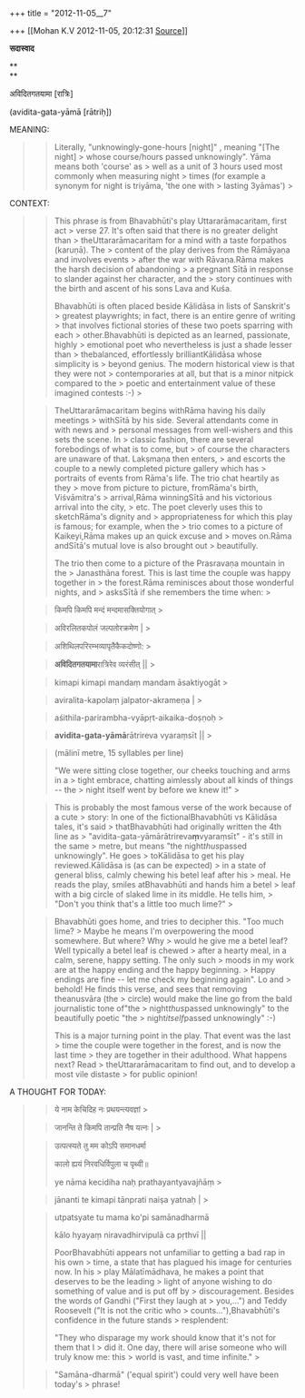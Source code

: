+++
title = "2012-11-05__7"

+++
[[Mohan K.V	2012-11-05, 20:12:31 [Source](https://groups.google.com/g/sadaswada/c/0bw62VLsG4Y)]]



**सदास्वाद**  

**  
**

अविदितगतयामा \[रात्रिः\]  

  

(avidita-gata-yāmā \[rātriḥ\])

  

MEANING:

> 
> > Literally, "unknowingly-gone-hours \[night\]" , meaning "\[The night\] > whose course/hours passed unknowingly". Yāma means both 'course' as > well as a unit of 3 hours used most commonly when measuring night > times (for example a synonym for night is triyāma, 'the one with > lasting 3yāmas') >
> 
> > 
> > 
> > 

CONTEXT:

> 
> > This phrase is from Bhavabhūti's play Uttararāmacaritam, first act > verse 27. It's often said that there is no greater delight than > theUttararāmacaritam for a mind with a taste forpathos (karuṇā). The > content of the play derives from the Rāmāyaṇa and involves events > after the war with Rāvaṇa.Rāma makes the harsh decision of abandoning > a pregnant Sītā in response to slander against her character, and the > story continues with the birth and ascent of his sons Lava and Kuśa.
> > 
> > 
> >   
> > 
> > 
> > Bhavabhūti is often placed beside Kālidāsa in lists of Sanskrit's > greatest playwrights; in fact, there is an entire genre of writing > that involves fictional stories of these two poets sparring with each > other.Bhavabhūti is depicted as an learned, passionate, highly > emotional poet who nevertheless is just a shade lesser than > thebalanced, effortlessly brilliantKālidāsa whose simplicity is > beyond genius. The modern historical view is that they were not > contemporaries at all, but that is a minor nitpick compared to the > poetic and entertainment value of these imagined contests :-) >
> 
> > 
> >   
> > 
> > 
> > TheUttararāmacaritam begins withRāma having his daily meetings > withSītā by his side. Several attendants come in with news and > personal messages from well-wishers and this sets the scene. In > classic fashion, there are several forebodings of what is to come, but > of course the characters are unaware of that. Lakṣmaṇa then enters, > and escorts the couple to a newly completed picture gallery which has > portraits of events from Rāma's life. The trio chat heartily as they > move from picture to picture, fromRāma's birth, Viśvāmitra's > arrival,Rāma winningSītā and his victorious arrival into the city, > etc. The poet cleverly uses this to sketchRāma's dignity and > appropriateness for which this play is famous; for example, when the > trio comes to a picture of Kaikeyi,Rāma makes up an quick excuse and > moves on.Rāma andSītā's mutual love is also brought out > beautifully.
> > 
> > 
> >   
> > 
> > 
> > The trio then come to a picture of the Prasravaṇa mountain in the > Janasthāna forest. This is last time the couple was happy together in > the forest.Rāma reminisces about those wonderful nights, and > asksSītā if she remembers the time when: >
> 
> > 
> >   
> > 
> > 
> > 
> > किमपि किमपि मन्दं मन्दमासक्तियोगात् >
> 
> > 
> > अविरलितकपोलं जल्पतोरक्रमेण \| >
> 
> > 
> > अशिथिलपरिरम्भव्यापृतैकैकदोष्णो: >
> 
> > 
> > **अविदितगतयामा**रात्रिरेव व्यरंसीत् \|\| >
> 
> > 
> > 
> >   
> > 
> > 
> > 
> > kimapi kimapi mandaṃ mandam āsaktiyogāt >
> 
> > 
> > aviralita-kapolaṃ jalpator-akrameṇa \| >
> 
> > 
> > aśithila-parirambha-vyāpṛt-aikaika-doṣṇoḥ >
> 
> > 
> > **avidita-gata-yāmā**rātrireva vyaraṃsīt \|\| >
> 
> > 
> > 
> >   
> > 
> > 
> > (mālinī metre, 15 syllables per line)
> > 
> > 
> >   
> > 
> > 
> > "We were sitting close together, our cheeks touching and arms in a > tight embrace, chatting aimlessly about all kinds of things -- the > night itself went by before we knew it!" >
> 
> > 
> >   
> > 
> > 
> > This is probably the most famous verse of the work because of a cute > story: In one of the fictionalBhavabhūti vs Kālidāsa tales, it's said > thatBhavabhūti had originally written the 4th line as > "avidita-gata-yāmārātrireva**ṃ**vyaraṃsīt" - it's still in the same > metre, but means "the night*thus*passed unknowingly". He goes > toKālidāsa to get his play reviewed.Kālidāsa is (as can be expected) > in a state of general bliss, calmly chewing his betel leaf after his > meal. He reads the play, smiles atBhavabhūti and hands him a betel > leaf with a big circle of slaked lime in its middle. He tells him, > "Don't you think that's a little too much lime?" >
> 
> > 
> >   
> > 
> > 
> > Bhavabhūti goes home, and tries to decipher this. "Too much lime? > Maybe he means I'm overpowering the mood somewhere. But where? Why > would he give me a betel leaf? Well typically a betel leaf is chewed > after a hearty meal, in a calm, serene, happy setting. The only such > moods in my work are at the happy ending and the happy beginning. > Happy endings are fine -- let me check my beginning again". Lo and > behold! He finds this verse, and sees that removing theanusvāra (the > circle) would make the line go from the bald journalistic tone of"the > night*thus*passed unknowingly" to the beautifully poetic "the > night*itself*passed unknowingly" :-)  
> > 
> > 
> >   
> > 
> > 
> > This is a major turning point in the play. That event was the last > time the couple were together in the forest, and is now the last time > they are together in their adulthood. What happens next? Read > theUttararāmacaritam to find out, and to develop a most vile distaste > for public opinion!
> > 
> > 
> >   
> > 

A THOUGHT FOR TODAY:

> 
> > 
> > 
> > 
> > 
> > 
> > 
> >   
> > 
> > 
> > 
> > 
> > 
> > ये नाम केचिदिह नः प्रथयन्त्यवज्ञां >
> 
> > 
> > जानन्ति ते किमपि तान्प्रति नैष यत्नः \| >
> 
> > 
> > उत्पत्स्यते तु मम कोऽपि समानधर्मा
> > 
> > 
> > कालो ह्ययं निरवधिर्विपुला च पृथ्वी॥
> > 
> > 
> > 
> > 
> > 
> > 
> > 
> > 
> > 
> >   
> > 
> > 
> > 
> > 
> > 
> > 
> > 
> > 
> > 
> > 
> > 
> > ye nāma kecidiha naḥ prathayantyavajñāṃ >
> 
> > 
> > jānanti te kimapi tānprati naiṣa yatnaḥ \| >
> 
> > 
> > utpatsyate tu mama ko'pi samānadharmā
> > 
> > 
> > kālo hyayaṃ niravadhirvipulā ca pṛthvī \|\|
> > 
> > 
> > 
> > 
> > 
> > 
> > 
> > 
> > 
> > 
> > 
> >   
> > 
> > 
> > 
> > 
> > 
> > 
> > PoorBhavabhūti appears not unfamiliar to getting a bad rap in his own > time, a state that has plagued his image for centuries now. In his > play Mālatīmādhava, he makes a point that deserves to be the leading > light of anyone wishing to do something of value and is put off by > discouragement. Besides the words of Gandhi ("First they laugh at > you,...") and Teddy Roosevelt ("It is not the critic who > counts..."),Bhavabhūti's confidence in the future stands > resplendent:
> > 
> > 
> >   
> > 
> > 
> > "They who disparage my work should know that it's not for them that I > did it. One day, there will arise someone who will truly know me: this > world is vast, and time infinite." >
> 
> > 
> > 
> >   
> > 
> > 
> > "Samāna-dharmā" ('equal spirit') could very well have been today's > phrase!
> > 
> > 

  

